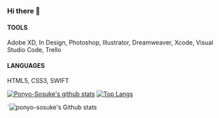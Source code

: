 ### Hi there 👋

<!--
**ponyo-sosuke/ponyo-sosuke** is a ✨ _special_ ✨ repository because its `README.md` (this file) appears on your GitHub profile.

Here are some ideas to get you started:

- 🔭 I’m currently working on UI UX design
- 🌱 I’m currently learning development (front-end)
- 👯 I’m looking to collaborate on ...
- 🤔 I’m looking for help with ...
- 💬 Ask me about ...
- 📫 How to reach me: ...
- 😄 Pronouns: ... wellness
- ⚡ Fun fact: ... 
-->

#### TOOLS
Adobe XD, In Design, Photoshop, Illustrator, Dreamweaver, Xcode, Visual Studio Code, Trello<br>

#### LANGUAGES
HTML5, CSS3, SWIFT<br>

[![Ponyo-Sosuke's github stats](https://github-readme-stats.vercel.app/api?username=ponyo-sosuke&layout=compact&theme=yablue)](https://github.com/anuraghazra/github-readme-stats)
[![Top Langs](https://github-readme-stats.vercel.app/api/top-langs/?username=ponyo-sosuke&layout=compact&theme=yablue)](https://github.com/ponyo-sosuke)
<!-- [![Carte ReadMe](https://github-readme-stats.vercel.app/api/pin/?username=raphaellebas&repo=portfolio&theme=radical)](https://github.com/raphaellebas/portfolio) -->
`![ponyo-sosuke's Github stats](https://github-readme-stats.vercel.app/api?username=ponyo-sosuke&show_icons=true&theme=yablue)
